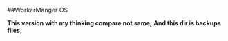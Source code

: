 ##WorkerManger OS

__This version with my thinking compare not same;__
__And this dir is  backups files;__
